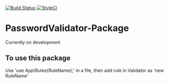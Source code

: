 [![Build Status](https://travis-ci.org/prokawsar/PasswordValidator-Package.svg?branch=master)](https://travis-ci.org/prokawsar/PasswordValidator-Package)
[![StyleCI](https://github.styleci.io/repos/149725750/shield?branch=master)](https://github.styleci.io/repos/149725750)

# PasswordValidator-Package

Currently on development

## To use this package

Use 'use App\Rules\{RuleName};' in a file, then add rule in Validator as 'new RuleName'

